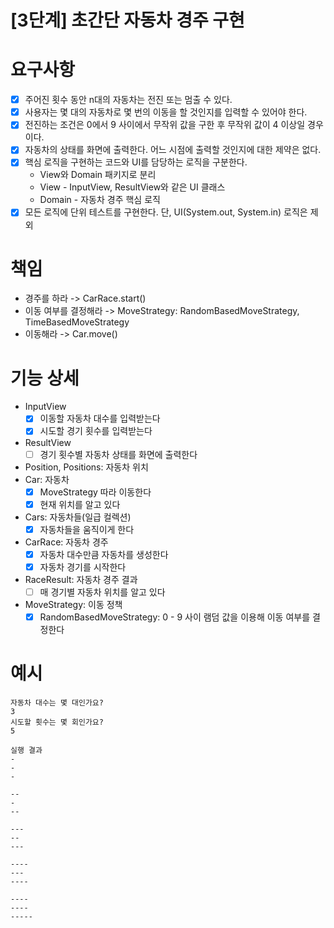 # [3단계] 초간단 자동차 경주 구현

# 요구사항
- [X] 주어진 횟수 동안 n대의 자동차는 전진 또는 멈출 수 있다.
- [X] 사용자는 몇 대의 자동차로 몇 번의 이동을 할 것인지를 입력할 수 있어야 한다.
- [x] 전진하는 조건은 0에서 9 사이에서 무작위 값을 구한 후 무작위 값이 4 이상일 경우이다.
- [X] 자동차의 상태를 화면에 출력한다. 어느 시점에 출력할 것인지에 대한 제약은 없다.
- [X] 핵심 로직을 구현하는 코드와 UI를 담당하는 로직을 구분한다.
    - View와 Domain 패키지로 분리
    - View - InputView, ResultView와 같은 UI 클래스
    - Domain - 자동차 경주 핵심 로직
- [X] 모든 로직에 단위 테스트를 구현한다. 단, UI(System.out, System.in) 로직은 제외

# 책임
- 경주를 하라 -> CarRace.start()
- 이동 여부를 결정해라
  -> MoveStrategy: RandomBasedMoveStrategy, TimeBasedMoveStrategy
- 이동해라 -> Car.move()

# 기능 상세
  - InputView
    - [X] 이동할 자동차 대수를 입력받는다
    - [X] 시도할 경기 횟수를 입력받는다 
  - ResultView
    - [ ] 경기 횟수별 자동차 상태를 화면에 출력한다 
  - Position, Positions: 자동차 위치 
  - Car: 자동차 
    - [X] MoveStrategy 따라 이동한다
    - [X] 현재 위치를 알고 있다
  - Cars: 자동차들(일급 컬렉션)
    - [X] 자동차들을 움직이게 한다
  - CarRace: 자동차 경주
    - [X] 자동차 대수만큼 자동차를 생성한다 
    - [X] 자동차 경기를 시작한다
  - RaceResult: 자동차 경주 결과
    - [ ] 매 경기별 자동차 위치를 알고 있다
  - MoveStrategy: 이동 정책
    - [X] RandomBasedMoveStrategy: 0 - 9 사이 램덤 값을 이용해 이동 여부를 결정한다
# 예시
```
자동차 대수는 몇 대인가요?
3
시도할 횟수는 몇 회인가요?
5

실행 결과
-
-
-

--
-
--

---
--
---

----
---
----

----
----
-----
```
